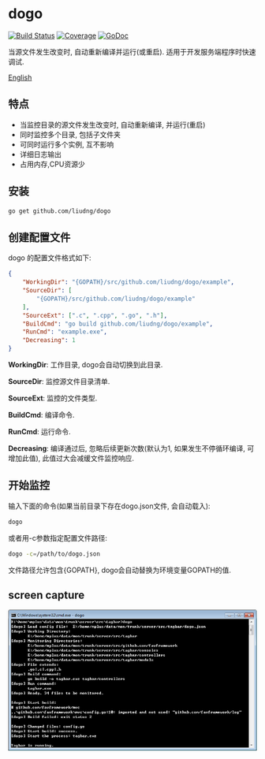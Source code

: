 # dogo

[![Build Status](https://travis-ci.org/liudng/dogo.svg)](https://travis-ci.org/liudng/dogo)
[![Coverage](http://gocover.io/_badge/github.com/liudng/dogo)](http://gocover.io/github.com/liudng/dogo)
[![GoDoc](https://godoc.org/github.com/liudng/dogo?status.png)](http://godoc.org/github.com/liudng/dogo)

当源文件发生改变时, 自动重新编译并运行(或重启). 适用于开发服务端程序时快速调试.

[English](https://github.com/liudng/dogo/blob/master/README.md)

## 特点

  * 当监控目录的源文件发生改变时, 自动重新编译, 并运行(重启)
  * 同时监控多个目录, 包括子文件夹
  * 可同时运行多个实例, 互不影响
  * 详细日志输出
  * 占用内存,CPU资源少

## 安装

```bash
go get github.com/liudng/dogo
```

## 创建配置文件

dogo 的配置文件格式如下:

```json
{
    "WorkingDir": "{GOPATH}/src/github.com/liudng/dogo/example",
    "SourceDir": [
        "{GOPATH}/src/github.com/liudng/dogo/example"
    ],
    "SourceExt": [".c", ".cpp", ".go", ".h"],
    "BuildCmd": "go build github.com/liudng/dogo/example",
    "RunCmd": "example.exe",
    "Decreasing": 1
}
```

**WorkingDir**: 工作目录, dogo会自动切换到此目录.

**SourceDir**: 监控源文件目录清单.

**SourceExt**: 监控的文件类型.

**BuildCmd**: 编译命令.

**RunCmd**: 运行命令.

**Decreasing**: 编译通过后, 忽略后续更新次数(默认为1, 如果发生不停循环编译, 可增加此值), 此值过大会减缓文件监控响应.

## 开始监控

输入下面的命令(如果当前目录下存在dogo.json文件, 会自动载入):

```sh
dogo
```

或者用-c参数指定配置文件路径:

```sh
dogo -c=/path/to/dogo.json
```

文件路径允许包含{GOPATH}, dogo会自动替换为环境变量GOPATH的值.

## screen capture

![windows screen](img/screen2.png)